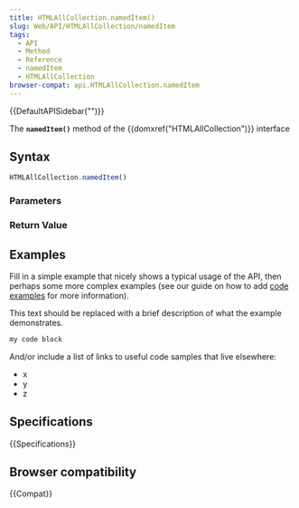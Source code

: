 ```yaml
---
title: HTMLAllCollection.namedItem()
slug: Web/API/HTMLAllCollection/namedItem
tags:
  - API
  - Method
  - Reference
  - namedItem
  - HTMLAllCollection
browser-compat: api.HTMLAllCollection.namedItem
---
```

{{DefaultAPISidebar("")}}

The **`namedItem()`** method of the {{domxref("HTMLAllCollection")}} interface 

## Syntax

```js
HTMLAllCollection.namedItem()
```

### Parameters



### Return Value



## Examples

Fill in a simple example that nicely shows a typical usage of the API, then perhaps some more complex examples (see our guide on how to add [code examples](/en-US/docs/MDN/Contribute/Structures/Code_examples) for more information).

This text should be replaced with a brief description of what the example demonstrates.

```js
my code block
```

And/or include a list of links to useful code samples that live elsewhere:

*   x
*   y
*   z

## Specifications

{{Specifications}}

## Browser compatibility

{{Compat}}

